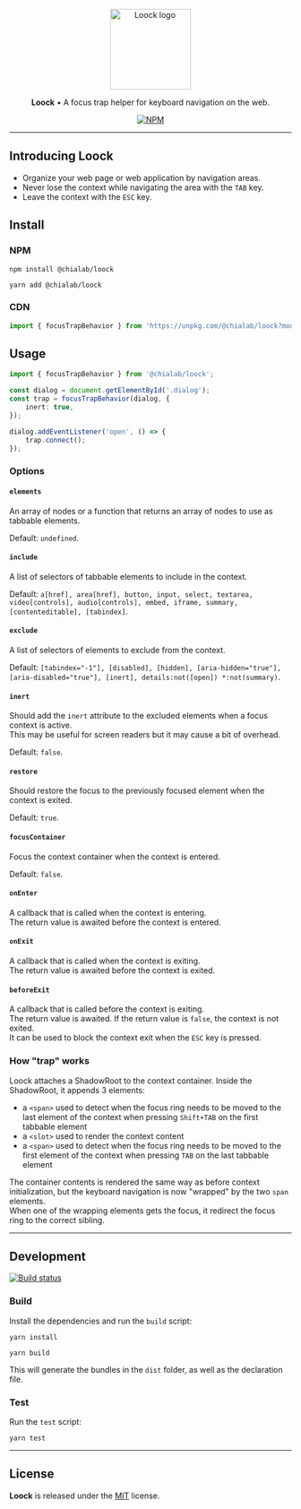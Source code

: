 <p align="center">
    <img alt="Loock logo" width="144" height="144" src="https://raw.githack.com/chialab/loock/main/logo.svg" />
</p>

<p align="center">
  <strong>Loock</strong> • A focus trap helper for keyboard navigation on the web.
</p>

<p align="center">
    <a href="https://www.npmjs.com/package/@chialab/loock"><img alt="NPM" src="https://img.shields.io/npm/v/@chialab/loock.svg"></a>
</p>

---

## Introducing Loock

-   Organize your web page or web application by navigation areas.
-   Never lose the context while navigating the area with the `TAB` key.
-   Leave the context with the `ESC` key.

<!-- Medium article - ["How to improve keyboard navigation of your web page"](https://medium.com/chialab-open-source/how-to-improve-keyboard-navigation-of-your-web-page-f11b324adbab)

[Try out the demo!](https://codesandbox.io/s/ypjoj2r1qv) -->

## Install

### NPM

```
npm install @chialab/loock
```

```
yarn add @chialab/loock
```

### CDN

```ts
import { focusTrapBehavior } from 'https://unpkg.com/@chialab/loock?module';
```

## Usage

```ts
import { focusTrapBehavior } from '@chialab/loock';

const dialog = document.getElementById('.dialog');
const trap = focusTrapBehavior(dialog, {
    inert: true,
});

dialog.addEventListener('open', () => {
    trap.connect();
});
```

### Options

#### `elements`

An array of nodes or a function that returns an array of nodes to use as tabbable elements.

Default: `undefined`.

#### `include`

A list of selectors of tabbable elements to include in the context.

Default: `a[href], area[href], button, input, select, textarea, video[controls], audio[controls], embed, iframe, summary, [contenteditable], [tabindex]`.

#### `exclude`

A list of selectors of elements to exclude from the context.

Default: `[tabindex="-1"], [disabled], [hidden], [aria-hidden="true"], [aria-disabled="true"], [inert], details:not([open]) *:not(summary)`.

#### `inert`

Should add the `inert` attribute to the excluded elements when a focus context is active.  
This may be useful for screen readers but it may cause a bit of overhead.

Default: `false`.

#### `restore`

Should restore the focus to the previously focused element when the context is exited.

Default: `true`.

#### `focusContainer`

Focus the context container when the context is entered.

Default: `false`.

#### `onEnter`

A callback that is called when the context is entering.  
The return value is awaited before the context is entered.

#### `onExit`

A callback that is called when the context is exiting.  
The return value is awaited before the context is exited.

#### `beforeExit`

A callback that is called before the context is exiting.  
The return value is awaited. If the return value is `false`, the context is not exited.  
It can be used to block the context exit when the `ESC` key is pressed.

### How "trap" works

Loock attaches a ShadowRoot to the context container. Inside the ShadowRoot, it appends 3 elements:

-   a `<span>` used to detect when the focus ring needs to be moved to the last element of the context when pressing `Shift+TAB` on the first tabbable element
-   a `<slot>` used to render the context content
-   a `<span>` used to detect when the focus ring needs to be moved to the first element of the context when pressing `TAB` on the last tabbable element

The container contents is rendered the same way as before context initialization, but the keyboard navigation is now "wrapped" by the two `span` elements.  
When one of the wrapping elements gets the focus, it redirect the focus ring to the correct sibling.

---

## Development

[![Build status](https://github.com/chialab/loock/workflows/Main/badge.svg)](https://github.com/chialab/loock/actions?query=workflow%3AMain)

### Build

Install the dependencies and run the `build` script:

```
yarn install
```

```
yarn build
```

This will generate the bundles in the `dist` folder, as well as the declaration file.

### Test

Run the `test` script:

```
yarn test
```

---

## License

**Loock** is released under the [MIT](https://github.com/chialab/loock/blob/main/LICENSE) license.
